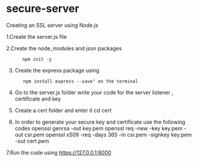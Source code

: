 ﻿# secure-server
Creating an SSL server using Node.js

1.Create the server.js file

2.Create the node_modules and json packages

          npm init -y        
3. Create the express package using 

          npm install express --save" on the terminal

4. Go to the server.js folder write your code for the server listener , certificate and key
5.  Create a cert folder  and enter it 
          cd cert

6. In order to generate your secure key and certificate use the following codes
          openssl genrsa -out key.pem
          openssl req -new -key key.pem -out csr.pem
          openssl x509 -req -days 365 -in csr.pem -signkey key.pem -out cert.pem
        
7.Run the code  using https://127.0.0.1:8000

